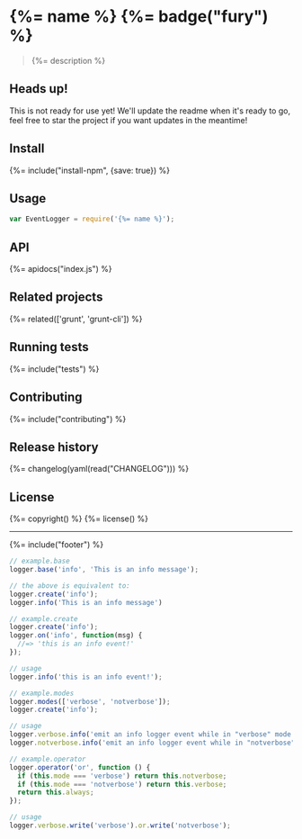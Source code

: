 # {%= name %} {%= badge("fury") %}

> {%= description %}

## Heads up!

This is not ready for use yet! We'll update the readme when it's ready to go, feel free to star the project if you want updates in the meantime!

## Install
{%= include("install-npm", {save: true}) %}

## Usage

```js
var EventLogger = require('{%= name %}');
```

## API
{%= apidocs("index.js") %}

## Related projects
{%= related(['grunt', 'grunt-cli']) %}

## Running tests
{%= include("tests") %}

## Contributing
{%= include("contributing") %}

## Release history
{%= changelog(yaml(read("CHANGELOG"))) %}

## License
{%= copyright() %}
{%= license() %}

***

{%= include("footer") %}

```js
// example.base
logger.base('info', 'This is an info message');

// the above is equivalent to:
logger.create('info');
logger.info('This is an info message')
```

```js
// example.create
logger.create('info');
logger.on('info', function(msg) {
  //=> 'this is an info event!'
});

// usage
logger.info('this is an info event!');
```

```js
// example.modes
logger.modes(['verbose', 'notverbose']);
logger.create('info');

// usage
logger.verbose.info('emit an info logger event while in "verbose" mode');
logger.notverbose.info('emit an info logger event while in "notverbose" mode');
```


```js
// example.operator
logger.operator('or', function () {
  if (this.mode === 'verbose') return this.notverbose;
  if (this.mode === 'notverbose') return this.verbose;
  return this.always;
});

// usage
logger.verbose.write('verbose').or.write('notverbose');
```

